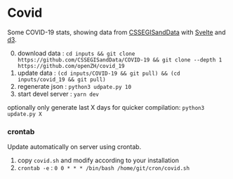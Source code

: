 # Covid

Some COVID-19 stats, showing data from [CSSEGISandData] with [Svelte] and [d3].

0. download data : `cd inputs && git clone https://github.com/CSSEGISandData/COVID-19 && git clone --depth 1 https://github.com/openZH/covid_19`
1. update data : `(cd inputs/COVID-19 && git pull) && (cd inputs/covid_19 && git pull)`
2. regenerate json : `python3 udpate.py 10`
3. start devel server : `yarn dev`

optionally only generate last X days for quicker compilation: `python3 update.py X`


[CSSEGISandData]: https://github.com/CSSEGISandData/COVID-19
[Svelte]: https://svelte.dev/
[d3]: https://d3js.org/

### crontab

Update automatically on server using crontab.

1. copy `covid.sh` and modify according to your installation
2. `crontab -e` : `0 0 * * * /bin/bash /home/git/cron/covid.sh`

